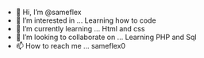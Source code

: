 - 👋 Hi, I’m @sameflex
- 👀 I’m interested in ... Learning how to code
- 🌱 I’m currently learning ... Html and css
- 💞️ I’m looking to collaborate on ... Learning PHP and Sql
- 📫 How to reach me ... sameflex0

<!---
sameflex/sameflex is a ✨ special ✨ repository because its `README.md` (this file) appears on your GitHub profile.
You can click the Preview link to take a look at your changes.
--->
